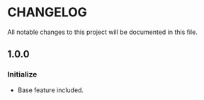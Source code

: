 # CHANGELOG
All notable changes to this project will be documented in this file.

## 1.0.0
### Initialize
* Base feature included.
